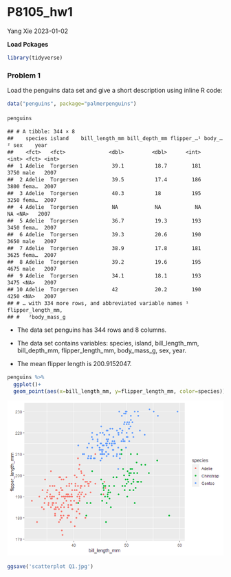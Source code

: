 P8105_hw1
================
Yang Xie
2023-01-02

**Load Pckages**

``` r
library(tidyverse)
```

### Problem 1

Load the penguins data set and give a short description using inline R
code:

``` r
data("penguins", package="palmerpenguins")

penguins
```

    ## # A tibble: 344 × 8
    ##    species island    bill_length_mm bill_depth_mm flipper_…¹ body_…² sex    year
    ##    <fct>   <fct>              <dbl>         <dbl>      <int>   <int> <fct> <int>
    ##  1 Adelie  Torgersen           39.1          18.7        181    3750 male   2007
    ##  2 Adelie  Torgersen           39.5          17.4        186    3800 fema…  2007
    ##  3 Adelie  Torgersen           40.3          18          195    3250 fema…  2007
    ##  4 Adelie  Torgersen           NA            NA           NA      NA <NA>   2007
    ##  5 Adelie  Torgersen           36.7          19.3        193    3450 fema…  2007
    ##  6 Adelie  Torgersen           39.3          20.6        190    3650 male   2007
    ##  7 Adelie  Torgersen           38.9          17.8        181    3625 fema…  2007
    ##  8 Adelie  Torgersen           39.2          19.6        195    4675 male   2007
    ##  9 Adelie  Torgersen           34.1          18.1        193    3475 <NA>   2007
    ## 10 Adelie  Torgersen           42            20.2        190    4250 <NA>   2007
    ## # … with 334 more rows, and abbreviated variable names ¹​flipper_length_mm,
    ## #   ²​body_mass_g

-   The data set penguins has 344 rows and 8 columns.

-   The data set contains variables: species, island, bill_length_mm,
    bill_depth_mm, flipper_length_mm, body_mass_g, sex, year.

-   The mean flipper length is 200.9152047.

``` r
penguins %>%
  ggplot()+
  geom_point(aes(x=bill_length_mm, y=flipper_length_mm, color=species))
```

![](hw1_files/figure-gfm/unnamed-chunk-3-1.png)<!-- -->

``` r
ggsave('scatterplot Q1.jpg')
```
